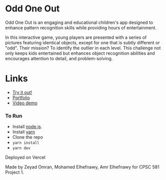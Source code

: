# Odd One Out
Odd One Out is an engaging and educational children's app designed to enhance pattern recognition skills while providing hours of entertainment.

In this interactive game, young players are presented with a series of pictures featuring identical objects, except for one that is subtly different or "odd". Their mission? To identify the outlier in each level.
This challenge not only keeps kids entertained but enhances object recognition abilities and encourages attention to detail, and problem-solving.

# Links
- [Try it out!](odd-one-out.vercel.com) 
- [Portfolio](odd-one-out-cpsc581.carrd.co)
- [Video demo](https://youtu.be/k8iT3vTZGII)


### To Run
- Install [node.js](https://nodejs.org/en/download/current).
- Install [yarn](https://classic.yarnpkg.com/lang/en/docs/install/#windows-stable)
- Clone the repo
- `yarn install`
- `yarn dev`

Deployed on Vercel

Made by Zeyad Omran, Mohamed Elhefnawy, Amr Elhefnawy for CPSC 581 Project 1.
